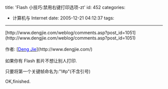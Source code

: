 title: 'Flash 小技巧:禁用右键打印选项-zt'
id: 452
categories:
  - 计算机与 Internet
date: 2005-12-21 04:12:37
tags:
---

<div id="msgcns!9697D6160EFEBC17!479" class="bvMsg"><div>[http://www.dengjie.com/weblog/comments.asp?post_id=1051](http://www.dengjie.com/weblog/comments.asp?post_id=1051)</div>
<div> </div>
<div>作者: [<u><font color="#0000ff">Deng Jie</font></u>](http://www.dengjie.com/)</div>
<div> </div>
<div>如果你有 Flash 影片不想让别人打印. 

只要将第一个关键帧命名为:&quot;!#p&quot;(不含引号)

OK,finished. 
</div></div>